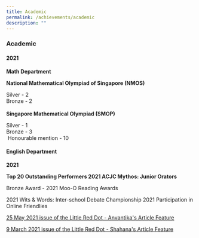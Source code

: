 ```yaml
---
title: Academic
permalink: /achievements/academic
description: ""
---
```

### Academic

#### 2021

**Math Department**

**National Mathematical Olympiad of Singapore (NMOS)** 

Silver - 2 <br>
Bronze - 2 <br> <br>
**Singapore Mathematical Olympiad (SMOP)**

Silver - 1 <br>
Bronze - 3 <br>
 Honourable mention - 10
 
#### English Department

**2021**

**Top 20 Outstanding Performers 2021 ACJC Mythos: Junior Orators**

Bronze Award - 2021 Moo-O Reading Awards

2021 Wits & Words: Inter-school Debate Championship 2021 Participation in Online Friendlies

[25 May 2021 issue of the Little Red Dot - Anvantika's Article Feature](https://chijourladyqueenofpeace.moe.edu.sg/qql/slot/u736/Achievements/Academic/Shahana%209%20March.jpg)  
  

[9 March 2021 issue of the Little Red Dot - Shahana's Article Feature](https://chijourladyqueenofpeace.moe.edu.sg/qql/slot/u736/Achievements/Academic/Shahana%209%20March.jpg)

